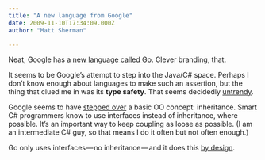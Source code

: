 ```yaml
---
title: "A new language from Google"
date: 2009-11-10T17:34:09.000Z
author: "Matt Sherman"

---
```


Neat, Google has a [new language called Go](http://golang.org/doc/go_tutorial.html). Clever branding, that.

It seems to be Google’s attempt to step into the Java/C# space. Perhaps I don’t know enough about languages to make such an assertion, but the thing that clued me in was its **type safety**. That seems decidedly [untrendy](http://www.paulgraham.com/hundred.html).

Google seems to have [stepped over](http://golang.org/doc/go_lang_faq.html#inheritance) a basic OO concept: inheritance. Smart C# programmers know to use interfaces instead of inheritance, where possible. It’s an important way to keep coupling as loose as possible. (I am an intermediate C# guy, so that means I do it often but not often enough.)

Go only uses interfaces — no inheritance — and it does this [by design](http://golang.org/doc/go_faq.html#Is_Go_an_object-oriented_language).
